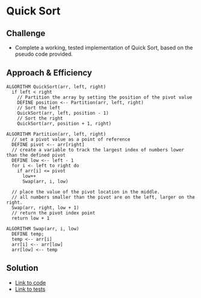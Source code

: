 # Quick Sort

## Challenge
- Complete a working, tested implementation of Quick Sort, based on the pseudo code provided.

## Approach & Efficiency
```
ALGORITHM QuickSort(arr, left, right)
  if left < right
    // Partition the array by setting the position of the pivot value 
    DEFINE position <-- Partition(arr, left, right)
    // Sort the left
    QuickSort(arr, left, position - 1)
    // Sort the right
    QuickSort(arr, position + 1, right)

ALGORITHM Partition(arr, left, right)
  // set a pivot value as a point of reference
  DEFINE pivot <-- arr[right]
  // create a variable to track the largest index of numbers lower than the defined pivot
  DEFINE low <-- left - 1
  for i <- left to right do
    if arr[i] <= pivot
      low++
      Swap(arr, i, low)

  // place the value of the pivot location in the middle.
  // all numbers smaller than the pivot are on the left, larger on the right. 
  Swap(arr, right, low + 1)
  // return the pivot index point
  return low + 1

ALGORITHM Swap(arr, i, low)
  DEFINE temp;
  temp <-- arr[i]
  arr[i] <-- arr[low]
  arr[low] <-- temp
```

## Solution
- [Link to code](../challenges/src/main/java/challenges/Sorts/Sort.java)
- [Link to tests](../challenges/src/test/java/challenges/Sorts/SortTest.java)